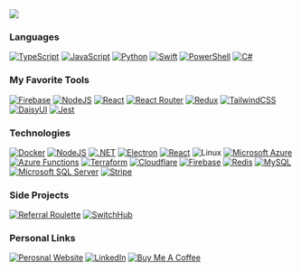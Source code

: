 <img src="https://raw.githubusercontent.com/deanlongstaff/deanlongstaff/main/bartSimpson.gif" style="vertical-align: top;" />

###  Languages
[![TypeScript](https://img.shields.io/badge/TypeScript-3178C6?logo=typescript&logoColor=fff)](https://www.typescriptlang.org/)
[![JavaScript](https://img.shields.io/badge/JavaScript-F7DF1E?logo=javascript&logoColor=000)](https://javascript.info/)
[![Python](https://img.shields.io/badge/Python-3776AB?logo=python&logoColor=fff)](https://www.python.org/)
[![Swift](https://img.shields.io/badge/Swift-F54A2A?logo=swift&logoColor=white)](https://www.swift.org/)
[![PowerShell](https://img.shields.io/badge/-PowerShell-blue?&logo=PowerShell)](https://learn.microsoft.com/en-us/powershell/)
[![C#](https://custom-icon-badges.demolab.com/badge/C%23-%23239120.svg?logo=cshrp&logoColor=white)](https://learn.microsoft.com/en-us/dotnet/csharp/)

###  My Favorite Tools
[![Firebase](https://img.shields.io/badge/Firebase-039BE5?logo=Firebase&logoColor=white)](https://firebase.google.com/)
[![NodeJS](https://img.shields.io/badge/Node.js-6DA55F?logo=node.js&logoColor=white)](https://nodejs.org/en)
[![React](https://img.shields.io/badge/React-%2320232a.svg?logo=react&logoColor=%2361DAFB)](https://react.dev/)
[![React Router](https://img.shields.io/badge/React_Router-CA4245?logo=react-router&logoColor=white)](https://reactrouter.com/)
[![Redux](https://img.shields.io/badge/Redux-764ABC?logo=redux&logoColor=fff)](https://redux.js.org/)
[![TailwindCSS](https://img.shields.io/badge/Tailwind%20CSS-%2338B2AC.svg?logo=tailwind-css&logoColor=white)](https://tailwindcss.com/)
[![DaisyUI](https://img.shields.io/badge/DaisyUI-5A0EF8?logo=daisyui&logoColor=fff)](https://daisyui.com/)
[![Jest](https://img.shields.io/badge/Jest-C21325?logo=jest&logoColor=fff)](https://jestjs.io/)

### Technologies
[![Docker](https://img.shields.io/badge/Docker-2496ED?logo=docker&logoColor=fff)](https://www.docker.com/)
[![NodeJS](https://img.shields.io/badge/Node.js-6DA55F?logo=node.js&logoColor=white)](https://nodejs.org/en)
[![.NET](https://img.shields.io/badge/.NET-512BD4?logo=dotnet&logoColor=fff)](https://dotnet.microsoft.com/)
[![Electron](https://img.shields.io/badge/Electron-2B2E3A?logo=electron&logoColor=fff)](https://www.electronjs.org/)
[![React](https://img.shields.io/badge/React-%2320232a.svg?logo=react&logoColor=%2361DAFB)](https://react.dev/)
![Linux](https://img.shields.io/badge/Linux-FCC624?logo=linux&logoColor=black)
[![Microsoft Azure](https://custom-icon-badges.demolab.com/badge/Microsoft%20Azure-0089D6?logo=msazure&logoColor=white)](https://azure.microsoft.com/en-gb)
[![Azure Functions](https://custom-icon-badges.demolab.com/badge/Azure%20Functions-0078D7?logo=azure-functions&logoColor=fff)](https://learn.microsoft.com/en-us/azure/azure-functions/functions-overview)
[![Terraform](https://img.shields.io/badge/Terraform-844FBA?logo=terraform&logoColor=fff)](https://developer.hashicorp.com/terraform)
[![Cloudflare](https://img.shields.io/badge/Cloudflare-F38020?logo=Cloudflare&logoColor=white)](https://www.cloudflare.com/en-gb/)
[![Firebase](https://img.shields.io/badge/Firebase-039BE5?logo=Firebase&logoColor=white)](https://firebase.google.com/)
[![Redis](https://img.shields.io/badge/Redis-%23DD0031.svg?logo=redis&logoColor=white)](https://redis.io/)
[![MySQL](https://img.shields.io/badge/MySQL-4479A1?logo=mysql&logoColor=fff)](https://www.mysql.com/)
[![Microsoft SQL Server](https://custom-icon-badges.demolab.com/badge/Microsoft%20SQL%20Server-CC2927?logo=mssqlserver-white&logoColor=white)](https://www.microsoft.com/en-gb/sql-server)
[![Stripe](https://img.shields.io/badge/Stripe-5851DD?logo=stripe&logoColor=fff)](https://stripe.com/gb)

### Side Projects
[![Referral Roulette](https://img.shields.io/badge/Referral%20Roulette-5E57D5?logo=codacy&logoColor=fff)](https://referralroulette.app/)
[![SwitchHub](https://img.shields.io/badge/SwitchHub-DF70BA?logo=warp&logoColor=fff)](https://switchhub.uk/)

### Personal Links
[![Perosnal Website](https://img.shields.io/badge/My%20Personal%20Website-006CFF?logo=safari&logoColor=fff)](https://deanlongstaff.com)
[![LinkedIn](https://custom-icon-badges.demolab.com/badge/LinkedIn-0A66C2?logo=linkedin-white&logoColor=fff)](https://www.linkedin.com/in/dean-longstaff-934023126/)
[![Buy Me A Coffee](https://img.shields.io/badge/Buy%20Me%20a%20Coffee-ffdd00?&logo=buy-me-a-coffee&logoColor=black)](https://buymeacoffee.com/deanlongstaff)
